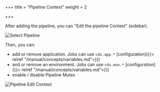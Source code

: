 +++
title = "Pipeline Context"
weight = 2

+++

After adding the pipeline, you can "Edit the pipeline Context" (sidebar).

![Select Pipeline](/images/workflows.design.ctx.select.png)

Then, you can: 

* add or remove application. Jobs can use `cds.app.*` [configuration]({{< relref "/manual/concepts/variables.md">}})
* and or remove an environment. Jobs can use `cds.env.*` [configuration]({{< relref "/manual/concepts/variables.md">}})
* enable / disable Pipeline Mutex

![Pipeline Edit Context](/images/workflows.design.ctx.edit.png)
